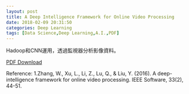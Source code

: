 ```yaml
---
layout: post
title: A Deep Intelligence Framework for Online Video Processing
date: 2018-02-09 20:31:50
categories: Deep Learning
tags: [Data Science,Deep Learning,A.I.,PDF]
---
```

Hadoop和CNN運用，透過監視器分析影像資料。

[PDF Download](/assets/2018-02-09-A-Deep-Intelligence-Framework-for-Online-Video-Processing/A-Deep-Intelligence-Framework-for-Online-Video-Processing.pdf)

Reference:
1.Zhang, W., Xu, L., Li, Z., Lu, Q., & Liu, Y. (2016). A deep-intelligence framework for online video processing. IEEE Software, 33(2), 44-51.
